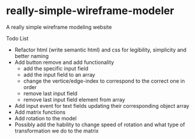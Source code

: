 # really-simple-wireframe-modeler
A really simple wireframe modeling website

Todo List
- Refactor html (write semantic html) and css for legibility, simplicity and better naming
- Add button remove and add functionality
  - add the specific input field
  - add the input field to an array
  - change the vertice/edge-index to correspond to the correct one in order
  - remove last input field
  - remove last input field element from array
- Add input event for text fields updating their corresponding object array
- Add matrix functions 
- Add rotation to the model
- Possibly add the hability to change speed of rotation and what type of transformation we do to the matrix

